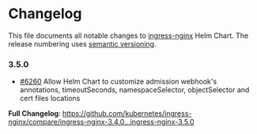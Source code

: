 # Changelog

This file documents all notable changes to [ingress-nginx](https://github.com/kubernetes/ingress-nginx) Helm Chart. The release numbering uses [semantic versioning](http://semver.org).

### 3.5.0

* [#6260](https://github.com/kubernetes/ingress-nginx/pull/6260) Allow Helm Chart to customize admission webhook's annotations, timeoutSeconds, namespaceSelector, objectSelector and cert files locations

**Full Changelog**: https://github.com/kubernetes/ingress-nginx/compare/ingress-nginx-3.4.0...ingress-nginx-3.5.0
